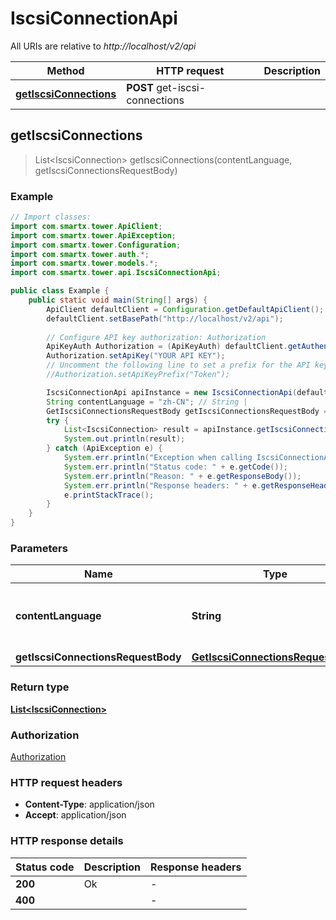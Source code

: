 # IscsiConnectionApi

All URIs are relative to *http://localhost/v2/api*

Method | HTTP request | Description
------------- | ------------- | -------------
[**getIscsiConnections**](IscsiConnectionApi.md#getIscsiConnections) | **POST** get-iscsi-connections | 



## getIscsiConnections

> List&lt;IscsiConnection&gt; getIscsiConnections(contentLanguage, getIscsiConnectionsRequestBody)



### Example

```java
// Import classes:
import com.smartx.tower.ApiClient;
import com.smartx.tower.ApiException;
import com.smartx.tower.Configuration;
import com.smartx.tower.auth.*;
import com.smartx.tower.models.*;
import com.smartx.tower.api.IscsiConnectionApi;

public class Example {
    public static void main(String[] args) {
        ApiClient defaultClient = Configuration.getDefaultApiClient();
        defaultClient.setBasePath("http://localhost/v2/api");
        
        // Configure API key authorization: Authorization
        ApiKeyAuth Authorization = (ApiKeyAuth) defaultClient.getAuthentication("Authorization");
        Authorization.setApiKey("YOUR API KEY");
        // Uncomment the following line to set a prefix for the API key, e.g. "Token" (defaults to null)
        //Authorization.setApiKeyPrefix("Token");

        IscsiConnectionApi apiInstance = new IscsiConnectionApi(defaultClient);
        String contentLanguage = "zh-CN"; // String | 
        GetIscsiConnectionsRequestBody getIscsiConnectionsRequestBody = new GetIscsiConnectionsRequestBody(); // GetIscsiConnectionsRequestBody | 
        try {
            List<IscsiConnection> result = apiInstance.getIscsiConnections(contentLanguage, getIscsiConnectionsRequestBody);
            System.out.println(result);
        } catch (ApiException e) {
            System.err.println("Exception when calling IscsiConnectionApi#getIscsiConnections");
            System.err.println("Status code: " + e.getCode());
            System.err.println("Reason: " + e.getResponseBody());
            System.err.println("Response headers: " + e.getResponseHeaders());
            e.printStackTrace();
        }
    }
}
```

### Parameters


Name | Type | Description  | Notes
------------- | ------------- | ------------- | -------------
 **contentLanguage** | **String**|  | [enum: zh-CN, en-US]
 **getIscsiConnectionsRequestBody** | [**GetIscsiConnectionsRequestBody**](GetIscsiConnectionsRequestBody.md)|  |

### Return type

[**List&lt;IscsiConnection&gt;**](IscsiConnection.md)

### Authorization

[Authorization](../README.md#Authorization)

### HTTP request headers

- **Content-Type**: application/json
- **Accept**: application/json


### HTTP response details
| Status code | Description | Response headers |
|-------------|-------------|------------------|
| **200** | Ok |  -  |
| **400** |  |  -  |

